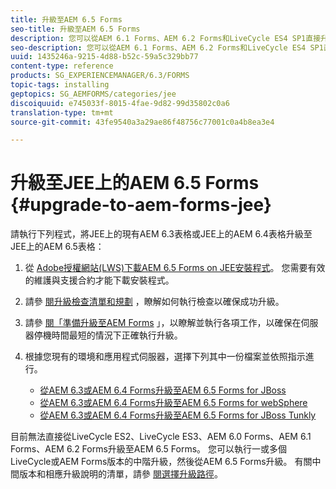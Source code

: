 ```yaml
---
title: 升級至AEM 6.5 Forms
seo-title: 升級至AEM 6.5 Forms
description: 您可以從AEM 6.1 Forms、AEM 6.2 Forms和LiveCycle ES4 SP1直接升級至AEM 6.3 Forms。
seo-description: 您可以從AEM 6.1 Forms、AEM 6.2 Forms和LiveCycle ES4 SP1直接升級至AEM 6.3 Forms。
uuid: 1435246a-9215-4d88-b52c-59a5c329bb77
content-type: reference
products: SG_EXPERIENCEMANAGER/6.3/FORMS
topic-tags: installing
geptopics: SG_AEMFORMS/categories/jee
discoiquuid: e745033f-8015-4fae-9d82-99d35802c0a6
translation-type: tm+mt
source-git-commit: 43fe9540a3a29ae86f48756c77001c0a4b8ea3e4

---
```



# 升級至JEE上的AEM 6.5 Forms {#upgrade-to-aem-forms-jee}

請執行下列程式，將JEE上的現有AEM 6.3表格或JEE上的AEM 6.4表格升級至JEE上的AEM 6.5表格：

1. 從 [Adobe授權網站(LWS)下載AEM 6.5 Forms on JEE安裝程式](https://licensing.adobe.com/)。 您需要有效的維護與支援合約才能下載安裝程式。
1. 請參 [閱升級檢查清單和規劃](https://www.adobe.com/go/learn_aemfroms_upgrade_checklist_65) ，瞭解如何執行檢查以確保成功升級。
1. 請參 [閱「準備升級至AEM Forms](https://www.adobe.com/go/learn_aemforms_prepareupgrade_65) 」，以瞭解並執行各項工作，以確保在伺服器停機時間最短的情況下正確執行升級。
1. 根據您現有的環境和應用程式伺服器，選擇下列其中一份檔案並依照指示進行。

   * [從AEM 6.3或AEM 6.4 Forms升級至AEM 6.5 Forms for JBoss](http://www.adobe.com/go/learn_aemforms_upgradeJBoss_65)
   * [從AEM 6.3或AEM 6.4 Forms升級至AEM 6.5 Forms for webSphere](http://www.adobe.com/go/learn_aemforms_upgradeWebSphere_65)
   * [從AEM 6.3或AEM 6.4 Forms升級至AEM 6.5 Forms for JBoss Tunkly](http://www.adobe.com/go/learn_aemforms_upgradeTurnkey_65)

目前無法直接從LiveCycle ES2、LiveCycle ES3、AEM 6.0 Forms、AEM 6.1 Forms、AEM 6.2 Forms升級至AEM 6.5 Forms。 您可以執行一或多個LiveCycle或AEM Forms版本的中階升級，然後從AEM 6.5 Forms升級。 有關中間版本和相應升級說明的清單，請參 [閱選擇升級路徑](../../forms/using/upgrade.md#main-pars-header)。
